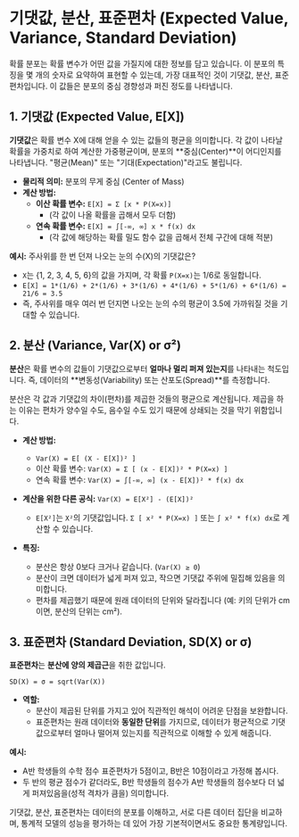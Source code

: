 # 기댓값, 분산, 표준편차 (Expected Value, Variance, Standard Deviation)

확률 분포는 확률 변수가 어떤 값을 가질지에 대한 정보를 담고 있습니다. 이 분포의 특징을 몇 개의 숫자로 요약하여 표현할 수 있는데, 가장 대표적인 것이 기댓값, 분산, 표준편차입니다. 이 값들은 분포의 중심 경향성과 퍼진 정도를 나타냅니다.

## 1. 기댓값 (Expected Value, E[X])

**기댓값**은 확률 변수 X에 대해 얻을 수 있는 값들의 평균을 의미합니다. 각 값이 나타날 확률을 가중치로 하여 계산한 가중평균이며, 분포의 **중심(Center)**이 어디인지를 나타냅니다. "평균(Mean)" 또는 "기대(Expectation)"라고도 불립니다.

- **물리적 의미:** 분포의 무게 중심 (Center of Mass)
- **계산 방법:**
  - **이산 확률 변수:** `E[X] = Σ [x * P(X=x)]`
    - (각 값이 나올 확률을 곱해서 모두 더함)
  - **연속 확률 변수:** `E[X] = ∫[-∞, ∞] x * f(x) dx`
    - (각 값에 해당하는 확률 밀도 함수 값을 곱해서 전체 구간에 대해 적분)

**예시:** 주사위를 한 번 던져 나오는 눈의 수(X)의 기댓값은?
- `X`는 {1, 2, 3, 4, 5, 6}의 값을 가지며, 각 확률 `P(X=x)`는 1/6로 동일합니다.
- `E[X] = 1*(1/6) + 2*(1/6) + 3*(1/6) + 4*(1/6) + 5*(1/6) + 6*(1/6) = 21/6 = 3.5`
- 즉, 주사위를 매우 여러 번 던지면 나오는 눈의 수의 평균이 3.5에 가까워질 것을 기대할 수 있습니다.

## 2. 분산 (Variance, Var(X) or σ²)

**분산**은 확률 변수의 값들이 기댓값으로부터 **얼마나 멀리 퍼져 있는지**를 나타내는 척도입니다. 즉, 데이터의 **변동성(Variability) 또는 산포도(Spread)**를 측정합니다.

분산은 각 값과 기댓값의 차이(편차)를 제곱한 것들의 평균으로 계산됩니다. 제곱을 하는 이유는 편차가 양수일 수도, 음수일 수도 있기 때문에 상쇄되는 것을 막기 위함입니다.

- **계산 방법:**
  - `Var(X) = E[ (X - E[X])² ]`
  - 이산 확률 변수: `Var(X) = Σ [ (x - E[X])² * P(X=x) ]`
  - 연속 확률 변수: `Var(X) = ∫[-∞, ∞] (x - E[X])² * f(x) dx`

- **계산을 위한 다른 공식:** `Var(X) = E[X²] - (E[X])²`
  - `E[X²]`는 `X²`의 기댓값입니다. `Σ [ x² * P(X=x) ]` 또는 `∫ x² * f(x) dx`로 계산할 수 있습니다.

- **특징:**
  - 분산은 항상 0보다 크거나 같습니다. (`Var(X) ≥ 0`)
  - 분산이 크면 데이터가 넓게 퍼져 있고, 작으면 기댓값 주위에 밀집해 있음을 의미합니다.
  - 편차를 제곱했기 때문에 원래 데이터의 단위와 달라집니다 (예: 키의 단위가 cm이면, 분산의 단위는 cm²).

## 3. 표준편차 (Standard Deviation, SD(X) or σ)

**표준편차**는 **분산에 양의 제곱근**을 취한 값입니다.

`SD(X) = σ = sqrt(Var(X))`

- **역할:**
  - 분산이 제곱된 단위를 가지고 있어 직관적인 해석이 어려운 단점을 보완합니다.
  - 표준편차는 원래 데이터와 **동일한 단위**를 가지므로, 데이터가 평균적으로 기댓값으로부터 얼마나 떨어져 있는지를 직관적으로 이해할 수 있게 해줍니다.

**예시:**
- A반 학생들의 수학 점수 표준편차가 5점이고, B반은 10점이라고 가정해 봅시다.
- 두 반의 평균 점수가 같더라도, B반 학생들의 점수가 A반 학생들의 점수보다 더 넓게 퍼져있음을(성적 격차가 큼을) 의미합니다.

기댓값, 분산, 표준편차는 데이터의 분포를 이해하고, 서로 다른 데이터 집단을 비교하며, 통계적 모델의 성능을 평가하는 데 있어 가장 기본적이면서도 중요한 통계량입니다.
